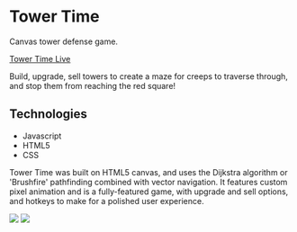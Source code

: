 # Tower Time
Canvas tower defense game.

[Tower Time Live](https://towertime.herokuapp.com/)

Build, upgrade, sell towers to create a maze for creeps to traverse through, and stop them from reaching the red square!

## Technologies

* Javascript
* HTML5
* CSS

Tower Time was built on HTML5 canvas, and uses the Dijkstra algorithm or 'Brushfire' pathfinding combined with vector navigation. It features custom pixel animation and is a fully-featured game, with upgrade and sell options, and hotkeys to make for a polished user experience. 

<img src="https://imgur.com/td8tiXC.png"/>
<img src="https://imgur.com/vlwicHs.png"/>

